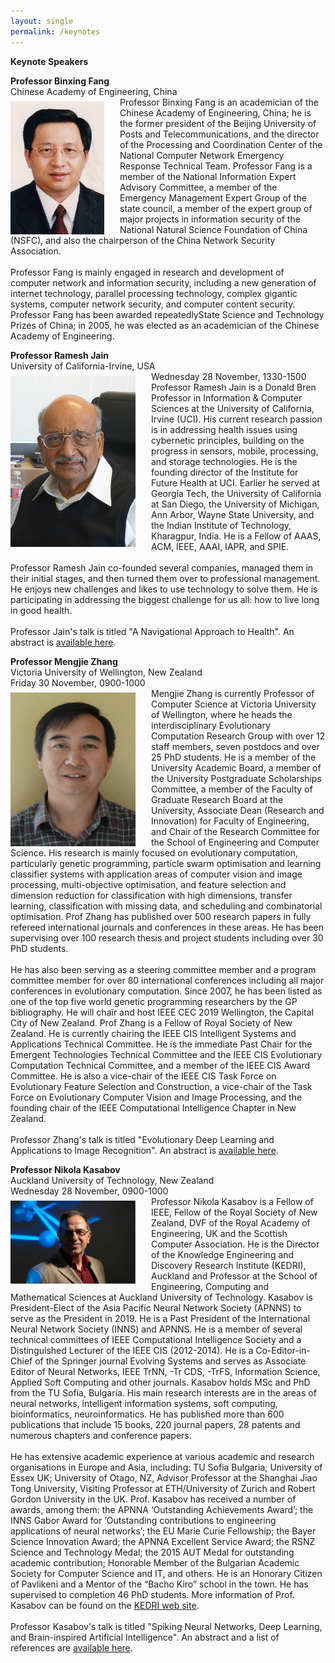 ```yaml
---
layout: single
permalink: /keynotes
---
```

**Keynote Speakers**

**Professor Binxing Fang**<br/>
Chinese Academy of Engineering, China<br/>
<img src="/assets/images/binxing_fang.jpg" style="float:left;padding-right:25px;padding-top:7px;max-width:200px" alt="Professor Binxing Fang"/> Professor Binxing Fang is an academician of the Chinese Academy of Engineering, China; he is the former president of the Beijing University of Posts and Telecommunications, and the director of the Processing and Coordination Center of the National Computer Network Emergency Response Technical Team. Professor Fang is a member of the National Information Expert Advisory Committee, a member of the Emergency Management Expert Group of the state council, a member of the expert group of major projects in information security of the National Natural Science Foundation of China (NSFC), and also the chairperson of the China Network Security Association.<br/><br/>
Professor Fang is mainly engaged in research and development of computer network and information security, including a new generation of internet technology, parallel processing technology, complex gigantic systems, computer network security, and computer content security. Professor Fang has been awarded repeatedlyState Science and Technology Prizes of China; in 2005, he was elected as an academician of the Chinese Academy of Engineering.

**Professor Ramesh Jain**<br/>
University of California-Irvine, USA<br/>
Wednesday 28 November, 1330-1500
<img src="/assets/images/ramesh_jain.jpg" style="float:left;padding-right:25px;padding-top:7px;max-width:200px" alt="Professor Ramesh Jain"/> Professor Ramesh Jain is a Donald Bren Professor in Information & Computer Sciences at the University of California, Irvine (UCI). His current research passion is in addressing health issues using cybernetic principles, building on the progress in sensors, mobile, processing, and storage technologies.  He is the founding director of the Institute for Future Health at UCI. Earlier he served at Georgia Tech, the University of California at San Diego, the University of Michigan, Ann Arbor, Wayne State University, and the Indian Institute of Technology, Kharagpur, India.  He is a Fellow of AAAS, ACM, IEEE, AAAI, IAPR, and SPIE.<br/><br/>
Professor Ramesh Jain co-founded several companies, managed them in their initial stages, and then turned them over to professional management.  He enjoys new challenges and likes to use technology to solve them.  He is participating in addressing the biggest challenge for us all: how to live long in good health.<br/><br/>
Professor Jain's talk is titled "A Navigational Approach to Health". An abstract is <a href="/keynote_jain">available here</a>.

**Professor Mengjie Zhang**<br/>
Victoria University of Wellington, New Zealand<br/>
Friday 30 November, 0900-1000<br/>
<img src="/assets/images/mengjie_zhang.jpg" style="float:left;padding-right:25px;padding-top:7px;max-width:200px" alt="Professor Mengjie Zhang"/> Mengjie Zhang is currently Professor of Computer Science at Victoria University of Wellington, where he heads the interdisciplinary Evolutionary Computation Research Group with over 12 staff members, seven postdocs and over 25 PhD students. He is a member of the University Academic Board, a member of the University Postgraduate Scholarships Committee, a member of the Faculty of Graduate Research Board at the University, Associate Dean (Research and Innovation) for Faculty of Engineering, and Chair of the Research Committee for the School of Engineering and Computer Science. His research is mainly focused on evolutionary computation, particularly genetic programming, particle swarm optimisation and learning classifier systems with application areas of computer vision and image processing, multi-objective optimisation, and feature selection and dimension reduction for classification with high dimensions, transfer learning, classification with missing data, and scheduling and combinatorial optimisation. Prof Zhang has published over 500 research papers in fully refereed international journals and conferences in these areas. He has been supervising over 100 research thesis and project students including over 30 PhD students.<br/><br/>
He has also been serving as a steering committee member and a program committee member for over 80 international conferences including all major conferences in evolutionary computation. Since 2007, he has been listed as one of the top five world genetic programming researchers by the GP bibliography. He will chair and host IEEE CEC 2019 Wellington, the Capital City of New Zealand. Prof Zhang is a Fellow of Royal Society of New Zealand. He is currently chairing the IEEE CIS Intelligent Systems and Applications Technical Committee. He is the immediate Past Chair for the Emergent Technologies Technical Committee and the IEEE CIS Evolutionary Computation Technical Committee, and a member of the IEEE CIS Award Committee. He is also a vice-chair of the IEEE CIS Task Force on Evolutionary Feature Selection and Construction, a vice-chair of the Task Force on Evolutionary Computer Vision and Image Processing, and the founding chair of the IEEE Computational Intelligence Chapter in New Zealand.<br/><br/>
Professor Zhang's talk is titled "Evolutionary Deep Learning and Applications to Image Recognition". An abstract is <a href="/keynote_zhang">available here</a>.

**Professor Nikola Kasabov**<br/>
Auckland University of Technology, New Zealand<br/>
Wednesday 28 November, 0900-1000<br/>
<img src="/assets/images/nikola_kasabov.jpg" style="float:left;padding-right:25px;padding-top:7px;max-width:200px" alt="Professor Nikola Kasabov"/>
Professor Nikola Kasabov is a Fellow of IEEE, Fellow of the Royal Society of New Zealand, DVF of the Royal Academy of Engineering, UK and the Scottish Computer Association. He is the Director of the Knowledge Engineering and Discovery Research Institute (KEDRI), Auckland and Professor at the School of Engineering, Computing and Mathematical Sciences at Auckland University of Technology. Kasabov is President-Elect of the Asia Pacific Neural Network Society (APNNS) to serve as the President in 2019. He is a Past President of the International Neural Network Society (INNS) and APNNS. He is a member of several technical committees of IEEE Computational Intelligence Society and a Distinguished Lecturer of the IEEE CIS (2012-2014). He is a Co-Editor-in-Chief of the Springer journal Evolving Systems and serves as Associate Editor of Neural Networks, IEEE TrNN, -Tr CDS, -TrFS, Information Science, Applied Soft Computing and other journals. Kasabov holds MSc and PhD from the TU Sofia, Bulgaria. His main research interests are in the areas of neural networks, intelligent information systems, soft computing, bioinformatics, neuroinformatics. He has published more than 600 publications that include 15 books, 220 journal papers, 28 patents and numerous chapters and conference papers.<br/><br/>
He has extensive academic experience at various academic and research organisations in Europe and Asia, including: TU Sofia Bulgaria; University of Essex UK; University of Otago, NZ, Advisor Professor at the  Shanghai Jiao Tong University, Visiting Professor at ETH/University of Zurich and Robert Gordon University in the UK. Prof. Kasabov has received a number of awards, among them: the APNNA ‘Outstanding Achievements Award’; the INNS Gabor Award for ‘Outstanding contributions to engineering applications of neural networks’; the EU Marie Curie Fellowship; the Bayer Science Innovation Award; the APNNA Excellent Service Award; the RSNZ Science and Technology Medal; the 2015 AUT Medal for outstanding academic contribution; Honorable Member of the Bulgarian  Academic Society for Computer Science and IT, and others. He is an Honorary Citizen of Pavlikeni and a Mentor of the “Bacho Kiro” school in the town. He has supervised to completion 46 PhD students. More information of Prof. Kasabov can be found on the <a href="http://www.kedri.aut.ac.nz">KEDRI web site</a>.<br/><br/>
Professor Kasabov's talk is titled "Spiking Neural Networks, Deep Learning, and Brain-inspired Artificial Intelligence". An abstract and a list of references are <a href="/keynote_kasabov">available here</a>.
